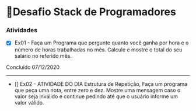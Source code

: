 # 📝Desafio Stack de Programadores

### Atividades

- [x] Ex01 - Faça um Programa que pergunte quanto você ganha por hora e o número de horas trabalhadas no mês. Calcule e mostre o total do seu salário no referido mês.

Concluído 07/12/2020

---

- [] Ex02 - ATIVIDADE DO DIA
Estrutura de Repetição, Faça um programa que peça uma nota, entre zero e dez. Mostre uma mensagem caso o valor seja inválido e continue pedindo até que o usuário informe um valor válido.

